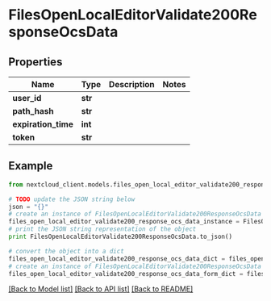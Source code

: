 # FilesOpenLocalEditorValidate200ResponseOcsData


## Properties
Name | Type | Description | Notes
------------ | ------------- | ------------- | -------------
**user_id** | **str** |  | 
**path_hash** | **str** |  | 
**expiration_time** | **int** |  | 
**token** | **str** |  | 

## Example

```python
from nextcloud_client.models.files_open_local_editor_validate200_response_ocs_data import FilesOpenLocalEditorValidate200ResponseOcsData

# TODO update the JSON string below
json = "{}"
# create an instance of FilesOpenLocalEditorValidate200ResponseOcsData from a JSON string
files_open_local_editor_validate200_response_ocs_data_instance = FilesOpenLocalEditorValidate200ResponseOcsData.from_json(json)
# print the JSON string representation of the object
print FilesOpenLocalEditorValidate200ResponseOcsData.to_json()

# convert the object into a dict
files_open_local_editor_validate200_response_ocs_data_dict = files_open_local_editor_validate200_response_ocs_data_instance.to_dict()
# create an instance of FilesOpenLocalEditorValidate200ResponseOcsData from a dict
files_open_local_editor_validate200_response_ocs_data_form_dict = files_open_local_editor_validate200_response_ocs_data.from_dict(files_open_local_editor_validate200_response_ocs_data_dict)
```
[[Back to Model list]](../README.md#documentation-for-models) [[Back to API list]](../README.md#documentation-for-api-endpoints) [[Back to README]](../README.md)


